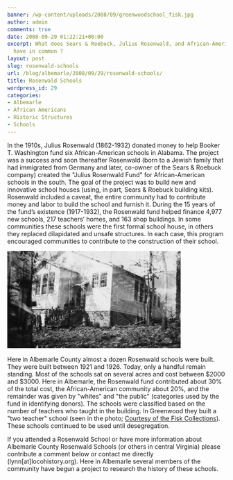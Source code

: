 ```yaml
---
banner: /wp-content/uploads/2008/09/greenwoodschool_fisk.jpg
author: admin
comments: true
date: 2008-09-29 01:22:21+00:00
excerpt: What does Sears & Roebuck, Julius Rosenwald, and African-American education
  have in common ?
layout: post
slug: rosenwald-schools
url: /blog/albemarle/2008/09/29/rosenwald-schools/
title: Rosenwald Schools
wordpress_id: 29
categories:
- Albemarle
- African Americans
- Historic Structures
- Schools
---
```


In the 1910s, Julius Rosenwald (1862-1932) donated money to help Booker T. Washington fund six African-American schools in Alabama. The project was a success and soon thereafter Rosenwald (born to a Jewish family that had immigrated from Germany and later, co-owner of the Sears & Roebuck company) created the "Julius Rosenwald Fund" for African-American schools in the south. The goal of the project was to build new and innovative school houses (using, in part, Sears & Roebuck building kits). Rosenwald included a caveat, the entire community had to contribute money and labor to build the school and furnish it. During the 15 years of the fund’s existence (1917-1932), the Rosenwald fund helped finance 4,977 new schools, 217 teachers’ homes, and 163 shop buildings. In some communities these schools were the first formal school house, in others they replaced dilapidated and unsafe structures. In each case, this program encouraged communities to contribute to the construction of their school.



![Greenwood School (Image from the Fisk Collections)](/wp-content/uploads/2008/09/greenwoodschool_fisk.jpg)

Here in Albemarle County almost a dozen Rosenwald schools were built. They were built between 1921 and 1926. Today, only a handful remain standing. Most of the schools sat on several acres and cost between $2000 and $3000. Here in Albemarle, the Rosenwald fund contributed about 30% of the total cost, the African-American community about 20%, and the remainder was given by "whites" and "the public" (categories used by the fund in identifying donors). The schools were classified based on the number of teachers who taught in the building. In Greenwood they built a "two teacher" school (seen in the photo; [Courtesy of the Fisk Collections](http://rosenwald.fisk.edu/)). These schools continued to be used until desegregation.

If you attended a Rosenwald School or have more information about Albemarle County Rosenwald Schools (or others in central Virginia) please contribute a comment below or contact me directly (lynn[at]locohistory.org). Here in Albemarle several members of the community have begun a project to research the history of these schools.[](http://rosenwald.fisk.edu/)
